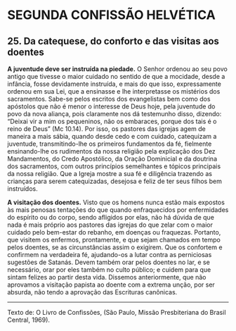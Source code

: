# SEGUNDA CONFISSÃO HELVÉTICA

## 25. Da catequese, do conforto e das visitas aos doentes
**A juventude deve ser instruída na piedade.** O Senhor ordenou ao seu povo antigo que tivesse o maior cuidado no sentido de que a mocidade, desde a infância, fosse devidamente instruída, e mais do que isso, expressamente ordenou em sua Lei, que a ensinasse e lhe interpretasse os mistérios dos sacramentos. Sabe-se pelos escritos dos evangelistas bem como dos apóstolos que não é menor o interesse de Deus hoje, pela juventude do povo da nova aliança, pois claramente nos dá testemunho disso, dizendo: “Deixai vir a mim os pequeninos, não os embaraces, porque dos tais é o reino de Deus” (Mc 10.14). Por isso, os pastores das igrejas agem de maneira a mais sábia, quando desde cedo e com cuidado, catequizam a juventude, transmitindo-lhe os primeiros fundamentos da fé, fielmente ensinando-lhe os rudimentos da nossa religião pela explicação dos Dez Mandamentos, do Credo Apostólico, da Oração Dominicial e da doutrina dos sacramentos, com outros princípios semelhantes e tópicos principais da nossa religião. Que a Igreja mostre a sua fé e diligência trazendo as crianças para serem catequizadas, desejosa e feliz de ter seus filhos bem instruídos.

**A visitação dos doentes.** Visto que os homens nunca estão mais expostos às mais penosas tentações do que quando enfraquecidos por enfermidades do espírito ou do corpo, sendo afligidos por elas, não há dúvida de que nada é mais próprio aos pastores das igrejas do que zelar com o maior cuidado pelo bem-estar do rebanho, em doenças ou fraquezas. Portanto, que visitem os enfermos, prontamente, e que sejam chamados em tempo pelos doentes, se as circunstâncias assim o exigirem. Que os confortem e confirmem na verdadeira fé, ajudando-os a lutar contra as perniciosas sugestões de Satanás. Devem também orar pelos doentes no lar, e se necessário, orar por eles também no culto público; e cuidem para que sintam felizes ao partir desta vida. Dissemos anteriormente, que não aprovamos a visitação papista ao doente com a extrema unção, por ser absurda, não tendo a aprovação das Escrituras canônicas.

---

Texto de: O Livro de Confissões, (São Paulo, Missão Presbiteriana do Brasil Central, 1969).
